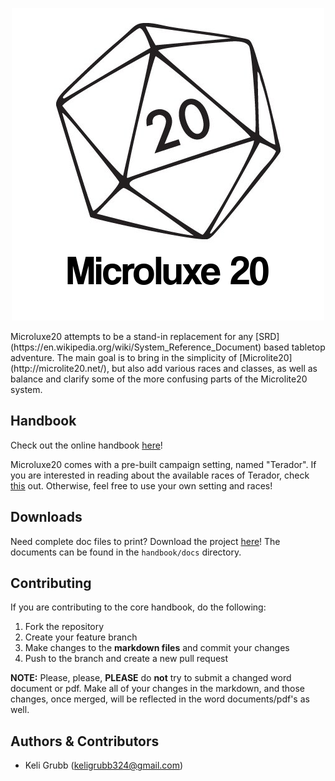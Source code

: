 <p align="center">
  <img src="handbook/img/logo.png" alt="Microluxe 20">
</p>
Microluxe20 attempts to be a stand-in replacement for any [SRD](https://en.wikipedia.org/wiki/System_Reference_Document) based tabletop
adventure. The main goal is to bring in the simplicity of [Microlite20](http://microlite20.net/), but also
add various races and classes, as well as balance and clarify some of the more
confusing parts of the Microlite20 system.

## Handbook
Check out the online handbook [here](handbook/microluxe20_complete.md)!

Microluxe20 comes with a pre-built campaign setting, named "Terador". If you are interested in reading about the available races
of Terador, check [this](handbook/microluxe20_races.md) out. Otherwise, feel free to use your own setting and races!

## Downloads
Need complete doc files to print? Download the project [here](https://github.com/kgrubb/microluxe20/releases/latest)!
The documents can be found in the `handbook/docs` directory.

## Contributing
If you are contributing to the core handbook, do the following:

1. Fork the repository
2. Create your feature branch
3. Make changes to the __markdown files__ and commit your changes
4. Push to the branch and create a new pull request

**NOTE:** Please, please, __PLEASE__ do __not__ try to submit a changed word document or pdf. Make all of your changes
in the markdown, and those changes, once merged, will be reflected in the word documents/pdf's as well.

## Authors & Contributors
* Keli Grubb (<keligrubb324@gmail.com>)
